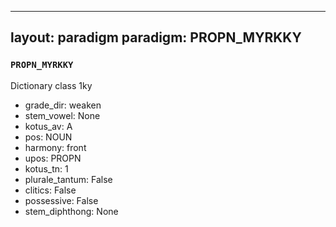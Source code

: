 
---
layout: paradigm
paradigm: PROPN_MYRKKY
---
### ` PROPN_MYRKKY `

Dictionary class 1ky
* grade_dir: weaken
* stem_vowel: None
* kotus_av: A
* pos: NOUN
* harmony: front
* upos: PROPN
* kotus_tn: 1
* plurale_tantum: False
* clitics: False
* possessive: False
* stem_diphthong: None
